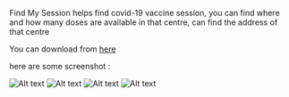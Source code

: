 Find My Session helps find covid-19 vaccine session, you can find where and how many doses are available in that centre, can find the address of that centre

You can download from [here](https://drive.google.com/file/d/11z9TXvUeL5OuwxWVpHQucy7z36EUHXc-/view?usp=sharing)

here are some screenshot : 



![Alt text](https://github.com/Jignesh220/Find_My_Session/blob/main/screenshot/21.png)
![Alt text](https://github.com/Jignesh220/Find_My_Session/blob/main/screenshot/22.png)
![Alt text](https://github.com/Jignesh220/Find_My_Session/blob/main/screenshot/23.png)
![Alt text](https://github.com/Jignesh220/Find_My_Session/blob/main/screenshot/24.png)
 
